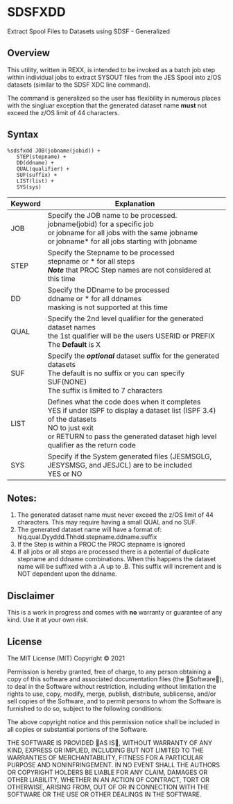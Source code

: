 # SDSFXDD
Extract Spool Files to Datasets using SDSF - Generalized

## Overview
This utility, written in REXX, is intended to be invoked as a batch job step
within individual jobs to extract SYSOUT files from the JES Spool into z/OS
datasets (similar to the SDSF XDC line command).

The command is generalized so the user has flexibility in numerous places with
the singluar exception that the generated dataset name  **must** not exceed
the z/OS limit of 44 characters.

## Syntax

```
%sdsfxdd JOB(jobname(jobid)) +   
   STEP(stepname) +              
   DD(ddname) +                  
   QUAL(qualifier) +             
   SUF(suffix) +                 
   LIST(list) +                  
   SYS(sys)                      
   ```
   
 | Keyword | Explanation |
 | --- | --- |
 | JOB   | Specify the JOB name to be processed.   <br />  jobname(jobid) for a specific job <br />  or  jobname for all jobs with the same jobname <br />  or jobname* for all jobs starting with jobname |
 | STEP | Specify the Stepname to be processed <br /> stepname or * for all steps <br /> ***Note*** that PROC Step names are not considered at this time |
 | DD | Specify the DDname to be processed <br /> ddname or * for all ddnames <br /> masking is not supported at this time |
 | QUAL | Specify the 2nd level qualifier for the generated dataset names <br /> the 1st qualifier will be the users USERID or PREFIX <br />  The **Default** is X|
 | SUF | Specify the ***optional*** dataset suffix for the generated datasets <br />The default is no suffix or you can specify SUF(NONE) <br /> The suffix is limited to 7 characters |
 | LIST | Defines what the code does when it completes <br /> YES if under ISPF to display a dataset list (ISPF 3.4) of the datasets <br /> NO to just exit <br /> or RETURN to pass the generated dataset high level qualifier as the return code |
 | SYS | Specify if the System generated files (JESMSGLG, JESYSMSG, and JESJCL) are to be included <br /> YES or NO |
 
 ## Notes:
 
 1. The generated dataset name must never exceed the z/OS limit of 44 characters. This may require having a small QUAL and no SUF.
 2. The generated dataset name will have a format of: hlq.qual.Dyyddd.Thhdd.stepname.ddname.suffix
 3. If the Step is within a PROC the PROC stepname is ignored
 4. If all jobs or all steps are processed there is a potential of duplicate stepname and ddname combinations. When this happens the dataset name will be suffixed with a .A up to .B. This suffix will increment and is NOT dependent upon the ddname.
 
 ## Disclaimer
 
 This is a work in progress and comes with **no** warranty or guarantee of any kind. Use it at your own risk.
 
 ## License
 
 The MIT License (MIT)
Copyright © 2021 <copyright holders>

Permission is hereby granted, free of charge, to any person obtaining a copy of this software and associated 
documentation files (the Software), to deal in the Software without restriction, including without 
limitation the rights to use, copy, modify, merge, publish, distribute, sublicense, and/or sell 
copies of the Software, and to permit persons to whom the Software is furnished to do so, 
subject to the following conditions:

The above copyright notice and this permission notice shall be included in all copies or substantial
portions of the Software.

THE SOFTWARE IS PROVIDED AS IS, WITHOUT WARRANTY OF ANY KIND, EXPRESS OR IMPLIED, 
INCLUDING BUT NOT LIMITED TO THE WARRANTIES OF MERCHANTABILITY, FITNESS FOR A 
PARTICULAR PURPOSE AND NONINFRINGEMENT. IN NO EVENT SHALL THE AUTHORS OR COPYRIGHT
HOLDERS BE LIABLE FOR ANY CLAIM, DAMAGES OR OTHER LIABILITY, WHETHER IN AN ACTION OF
CONTRACT, TORT OR OTHERWISE, ARISING FROM, OUT OF OR IN CONNECTION WITH THE SOFTWARE
OR THE USE OR OTHER DEALINGS IN THE SOFTWARE.

